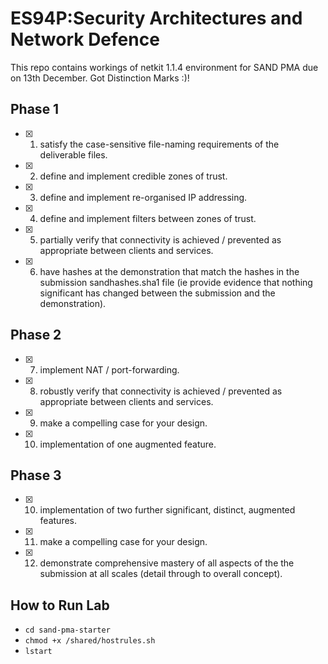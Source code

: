 # ES94P:Security Architectures and Network Defence

This repo contains workings of netkit 1.1.4 environment for SAND PMA due on 13th December. Got Distinction Marks :)!

## Phase 1

- [x] 1. satisfy the case-sensitive file-naming requirements of the deliverable files.
- [x] 2. define and implement credible zones of trust.
- [x] 3. define and implement re-organised IP addressing.
- [x] 4. define and implement filters between zones of trust.
- [x] 5. partially verify that connectivity is achieved / prevented as appropriate between clients and services.
- [x] 6. have hashes at the demonstration that match the hashes in the submission sandhashes.sha1 file (ie provide evidence that nothing significant has changed between the submission and the demonstration).

## Phase 2

- [x] 7. implement NAT / port-forwarding.
- [x] 8. robustly verify that connectivity is achieved / prevented as appropriate between clients and services.
- [x] 9. make a compelling case for your design.
- [x] 10. implementation of one augmented feature.

## Phase 3

- [x] 10. implementation of two further significant, distinct, augmented features.
- [x] 11. make a compelling case for your design.
- [x] 12. demonstrate comprehensive mastery of all aspects of the the submission at all scales (detail through to overall concept).


## How to Run Lab
- <code>cd sand-pma-starter</code>
- <code>chmod +x /shared/hostrules.sh</code>
- <code>lstart</code>